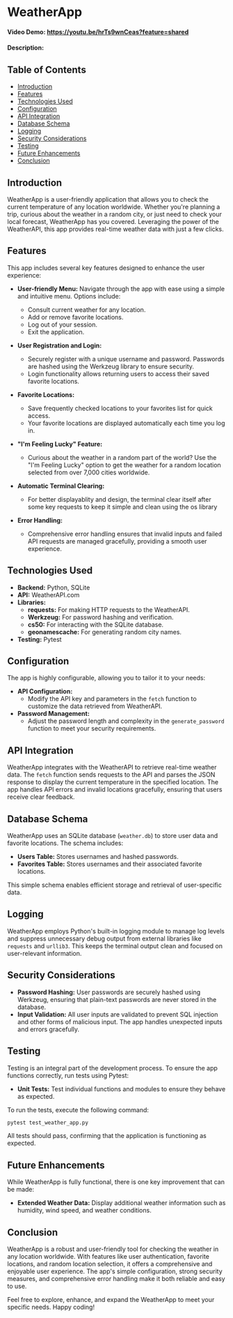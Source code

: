 # WeatherApp
#### Video Demo: https://youtu.be/hrTs9wnCeas?feature=shared
#### Description:

## Table of Contents
- [Introduction](#introduction)
- [Features](#features)
- [Technologies Used](#technologies-used)
- [Configuration](#configuration)
- [API Integration](#api-integration)
- [Database Schema](#database-schema)
- [Logging](#logging)
- [Security Considerations](#security-considerations)
- [Testing](#testing)
- [Future Enhancements](#future-enhancements)
- [Conclusion](#conclusion)

## Introduction
WeatherApp is a user-friendly application that allows you to check the current temperature of any location worldwide. Whether you're planning a trip, curious about the weather in a random city, or just need to check your local forecast, WeatherApp has you covered. Leveraging the power of the WeatherAPI, this app provides real-time weather data with just a few clicks.

## Features
This app includes several key features designed to enhance the user experience:

- **User-friendly Menu:** Navigate through the app with ease using a simple and intuitive menu. Options include:
  - Consult current weather for any location.
  - Add or remove favorite locations.
  - Log out of your session.
  - Exit the application.

- **User Registration and Login:**
  - Securely register with a unique username and password. Passwords are hashed using the Werkzeug library to ensure security.
  - Login functionality allows returning users to access their saved favorite locations.

- **Favorite Locations:**
  - Save frequently checked locations to your favorites list for quick access.
  - Your favorite locations are displayed automatically each time you log in.

- **"I'm Feeling Lucky" Feature:**
  - Curious about the weather in a random part of the world? Use the "I'm Feeling Lucky" option to get the weather for a random location selected from over 7,000 cities worldwide.

- **Automatic Terminal Clearing:**
  - For better displayablity and design, the terminal clear itself after some key requests to keep it simple and clean using the os library

- **Error Handling:**
  - Comprehensive error handling ensures that invalid inputs and failed API requests are managed gracefully, providing a smooth user experience.

## Technologies Used
- **Backend:** Python, SQLite
- **API:** WeatherAPI.com
- **Libraries:**
  - **requests:** For making HTTP requests to the WeatherAPI.
  - **Werkzeug:** For password hashing and verification.
  - **cs50:** For interacting with the SQLite database.
  - **geonamescache:** For generating random city names.
- **Testing:** Pytest

## Configuration
The app is highly configurable, allowing you to tailor it to your needs:
- **API Configuration:**
  - Modify the API key and parameters in the `fetch` function to customize the data retrieved from WeatherAPI.
- **Password Management:**
  - Adjust the password length and complexity in the `generate_password` function to meet your security requirements.

## API Integration
WeatherApp integrates with the WeatherAPI to retrieve real-time weather data. The `fetch` function sends requests to the API and parses the JSON response to display the current temperature in the specified location. The app handles API errors and invalid locations gracefully, ensuring that users receive clear feedback.

## Database Schema
WeatherApp uses an SQLite database (`weather.db`) to store user data and favorite locations. The schema includes:
- **Users Table:** Stores usernames and hashed passwords.
- **Favorites Table:** Stores usernames and their associated favorite locations.

This simple schema enables efficient storage and retrieval of user-specific data.

## Logging
WeatherApp employs Python's built-in logging module to manage log levels and suppress unnecessary debug output from external libraries like `requests` and `urllib3`. This keeps the terminal output clean and focused on user-relevant information.

## Security Considerations
- **Password Hashing:** User passwords are securely hashed using Werkzeug, ensuring that plain-text passwords are never stored in the database.
- **Input Validation:** All user inputs are validated to prevent SQL injection and other forms of malicious input. The app handles unexpected inputs and errors gracefully.

## Testing
Testing is an integral part of the development process. To ensure the app functions correctly, run tests using Pytest:
- **Unit Tests:** Test individual functions and modules to ensure they behave as expected.

To run the tests, execute the following command:
```bash
pytest test_weather_app.py
```
All tests should pass, confirming that the application is functioning as expected.

## Future Enhancements

While WeatherApp is fully functional, there is one key improvement that can be made:

- **Extended Weather Data:** Display additional weather information such as humidity, wind speed, and weather conditions.

## Conclusion

WeatherApp is a robust and user-friendly tool for checking the weather in any location worldwide. With features like user authentication, favorite locations, and random location selection, it offers a comprehensive and enjoyable user experience. The app's simple configuration, strong security measures, and comprehensive error handling make it both reliable and easy to use.

Feel free to explore, enhance, and expand the WeatherApp to meet your specific needs. Happy coding!
